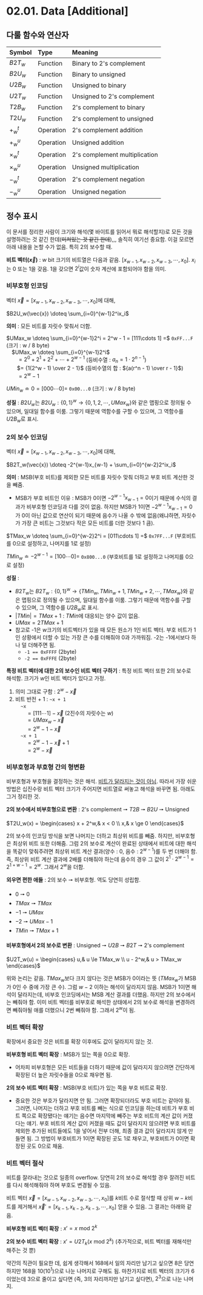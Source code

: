 <link rel="stylesheet" href="../style/style.css">

# 02.01. Data [Additional]

## 다룰 함수와 연산자
|Symbol|Type|Meaning|
|:---|:---|:---|
|$B2T_w$|Function|Binary to 2's complement|
|$B2U_w$|Function|Binary to unsigned|
|$U2B_w$|Function|Unsigned to binary|
|$U2T_w$|Function|Unsigned to 2's complement|
|$T2B_w$|Function|2's complement to binary|
|$T2U_w$|Function|2's complement to unsigned|
|$+^t_w$|Operation|2's complement addition|
|$+^u_w$|Operation|Unsigned addition|
|$\times^t_w$|Operation|2's complement multiplication|
|$\times^u_w$|Operation|Unsigned multiplication|
|$-^t_w$|Operation|2's complement negation|
|$-^u_w$|Operation|Unsigned negation|

## 정수 표시
이 문서를 정리한 사람이 크기와 해석(몇 바이트를 읽어서 뭐로 해석할지)로 모든 것을 설명하려는 것 같긴 한데(~~미쳐있는 것 같긴 한데~~),,, 솔직히 여기선 중요함. 이걸 모르면 아래 내용을 논할 수가 없음. 특히 2의 보수할 때.

**비트 벡터($\vec{x}$)** : $w$ bit 크기의 비트열은 다음과 같음. $[x_{w-1}, x_{w-2}, x_{w-3}, \cdots, x_0]$. $x_i$는 $0$ 또는 $1$을 갖음. $1$을 갖으면 $2^i$값이 숫자 계산에 포함되어야 함을 의미. 

### 비부호형 인코딩
벡터 $\vec{x} = [x_{w-1}, x_{w-2}, x_{w-3}, \cdots, x_0]$에 대해,

$B2U_w(\vec{x}) \doteq \sum_{i=0}^{w-1}2^ix_i$

**의미** : 모든 비트를 자릿수 맞춰서 더함.

$UMax_w \doteq \sum_{i=0}^{w-1}2^i = 2^w - 1 = [111\cdots 1] =$ `0xFF...F` (크기 : w / 8 byte)<br>
&emsp;$UMax_w \doteq \sum_{i=0}^{w-1}2^i$<br>
&emsp;&emsp;$= 2^0 + 2^1 + 2^2 + \cdots + 2^{w-1}$ (등비수열 : $a_n = 1 \cdot 2^{n-1}$)<br>
&emsp;&emsp;$= {1(2^w - 1) \over 2 - 1}$ (등비수열의 합 : ${a(r^n - 1) \over r - 1}$)<br>
&emsp;&emsp;$= 2^w - 1$

$UMin_w \doteq 0 = [000\cdots 0] =$ `0x00...0` (크기 : w / 8 byte)

**성질** :  $B2U_w$는 $B2U_w: \{0, 1\}^w \rightarrow \{0, 1, 2, \cdots, UMax_w\}$와 같은 맵핑으로 정의될 수 있으며, 일대일 함수를 이룸. 그렇기 때문에 역함수를 구할 수 있으며, 그 역함수를 $U2B_w$로 표시.

### 2의 보수 인코딩
벡터 $\vec{x} = [x_{w-1}, x_{w-2}, x_{w-3}, \cdots, x_0]$에 대해,

$B2T_w(\vec{x}) \doteq -2^{w-1}x_{w-1} + \sum_{i=0}^{w-2}2^ix_i$

**의미** : MSB(부호 비트)를 제외한 모든 비트를 자릿수 맞춰 더하고 부호 비트 계산한 것을 빼줌.
- MSB가 부호 비트인 이유 : MSB가 0이면 $-2^{w-1}x_{w-1} = 0$이기 때문에 수식의 결과가 비부호형 인코딩과 다를 것이 없음. 하지만 MSB가 1이면 $-2^{w-1}x_{w-1} = 0$가 0이 아닌 값으로 연산이 되기 때문에 음수가 나올 수 밖에 없음(왜냐하면, 자릿수가 가장 큰 비트는 그것보다 작은 모든 비트를 더한 것보다 1 큼).

$TMax_w \doteq \sum_{i=0}^{w-2}2^i = [011\cdots 1] =$ `0x7FF...F` (부호비트를 0으로 설정하고, 나머지를 1로 설정)

$TMin_w \doteq -2^{w-1} = [100 \cdots 0] =$ `0x800...0` (부호비트를 1로 설정하고 나머지를 0으로 설정)

**성질** :  
- $B2T_w$는 $B2T_w: \{0, 1\}^w \rightarrow \{TMin_w, TMin_w + 1, TMin_w + 2, \cdots, TMax_w\}$와 같은 맵핑으로 정의될 수 있으며, 일대일 함수를 이룸. 그렇기 때문에 역함수를 구할 수 있으며, 그 역함수를 $U2B_w$로 표시.
- $\left\vert TMin\right\vert = TMax + 1$ : $TMin$에 대응되는 양수 값이 없음.
- $UMax = 2TMax + 1$
- 참고로 -1은 $w$크기의 비트벡터가 있을 때 모든 원소가 1인 비트 벡터. 부호 비트가 1인 상황에서 더할 수 있는 가장 큰 수를 더해줘야 0과 가까워짐. -2는 -1에서보다 하나 덜 더해주면 됨.
    - `-1 == 0xFFFF` (2byte)
    - `-2 == 0xFFFE` (2byte)

**특정 비트 벡터에 대한 2의 보수인 비트 벡터 구하기** : 특정 비트 벡터 또한 2의 보수로 해석함. 크기가 $w$인 비트 벡터가 있다고 가정.
1. 의미 그대로 구함 : $2^w - \vec{x}$
1. 비트 반전 + 1 : `~x + 1`<br>
&emsp;`~x`<br>
&emsp;&emsp;$= [111\cdots 1] - \vec x$ (2진수의 자릿수는 $w$)<br>
&emsp;&emsp;$= UMax_w - \vec x$<br>
&emsp;&emsp;$= 2^w - 1 - \vec x$<br>
&emsp;`~x + 1`<br>
&emsp;&emsp;$= 2^w - 1 - \vec x + 1$<br>
&emsp;&emsp;$= 2^w - \vec x$

### 비부호형과 부호형 간의 형변환
비부호형과 부호형을 결정하는 것은 해석. <u>비트가 달라지는 것이 아님</u>. 따라서 가장 쉬운 방법은 십진수랑 비트 벡터 크기가 주어지면 비트열로 써놓고 해석을 바꾸면 됨. 아래도 그거 정리한 것.

**2의 보수에서 비부호형으로 변환** : 2's complement 🠖 $T2B$ 🠖 $B2U$ 🠖 Unsigned

$T2U_w(x) =
\begin{cases}
x + 2^w,& x < 0 \\
x,& x \ge 0
\end{cases}$

2의 보수의 인코딩 방식을 보면 나머지는 더하고 최상위 비트를 빼줌. 하지만, 비부호형은 최상위 비트 또한 더해줌. 그럼 2의 보수로 계산이 완료된 상태에서 비트에 대한 해석을 똑같이 맞춰주려면 최상위 비트 계산 결과(양수 : 0, 음수 : $2^{w-1}$)를 두 번 더해야 함. 즉, 최상위 비트 계산 결과에 2배를 더해줘야 하는데 음수의 경우 그 값이 $2^1\cdot 2^{w-1} = 2^{1 + w - 1} = 2^w$. 그래서 $2^w$을 더함. 

**외우면 편한 애들** : 2의 보수 🠖 비부호형. 역도 당연히 성립함.
- $0$ 🠖 $0$
- $TMax$ 🠖 $TMax$
- $-1$ 🠖 $UMax$
- $-2$ 🠖 $UMax - 1$
- $TMin$ 🠖 $TMax + 1$

**비부호형에서 2의 보수로 변환** : Unsigned 🠖 $U2B$ 🠖 $B2T$ 🠖 2's complement

$U2T_w(u) =
\begin{cases}
u,& u \le TMax_w \\
u - 2^w,& u > TMax_w
\end{cases}$

위와 논리는 같음. $TMax_w$보다 크지 않다는 것은 MSB가 0이라는 뜻 ($TMax_w$가 MSB가 0인 수 중에 가장 큰 수). 그럼 $w-2$ 이하는 해석이 달라지지 않음. MSB가 1이면 해석이 달라지는데, 비부호 인코딩에서는 MSB 계산 결과를 더했음. 하지만 2의 보수에서는 빼줘야 함. 이미 비트 벡터를 비부호로 해석한 상태에서 2의 보수로 해석을 변경하려면 빼줘야될 애를 더했으니 2번 빼줘야 함. 그래서 $2^w$이 됨. 

### 비트 벡터 확장
확장에서 중요한 것은 비트를 확장 이후에도 값이 달라지지 않는 것.

**비부호형 비트 벡터 확장** : MSB가 있는 쪽을 0으로 확장.
- 어차피 비부호형은 모든 비트들을 더하기 때문에 값이 달라지지 않으려면 간단하게 확장된 더 높은 자릿수들을 0으로 채우면 됨.

**2의 보수 비트 벡터 확장** : MSB(부호 비트)가 있는 쪽을 부호 비트로 확장.
- 중요한 것은 부호가 달라지면 안 됨. 그러면 확장되더라도 부호 비트는 같아야 됨. 그러면, 나머지는 더하고 부호 비트를 빼는 식으로 인코딩을 하는데 비트가 부호 비트 쪽으로 확장됐다는 얘기는 음수면 마지막에 빼주는 부호 비트의 계산 값이 커졌다는 얘기. 부호 비트의 계산 값이 커졌을 때도 값이 달라지지 않으려면 부호 비트를 제외한 추가된 비트들에도 1을 넣어서 전부 더해, 최종 결과 값이 달라지지 않게 만들면 됨. 그 방법이 부호비트가 1이면 확장된 곳도 1로 채우고, 부호비트가 0이면 확장된 곳도 0으로 채움.

### 비트 벡터 절삭
비트를 잘라내는 것으로 일종의 overflow. 당연히 2의 보수로 해석할 경우 잘려진 비트를 다시 해석해줘야 하며 부호도 변경될 수 있음.

비트 벡터 $\vec x = [x_{w-1}, x_{w-2}, x_{w-3}, \cdots, x_0]$를 $k$비트 수로 절삭할 때 상위 $w-k$비트를 제거해서 $\vec x' = [x_{k-1}, x_{k-2}, x_{k-3}, \cdots, x_0]$ 얻을 수 있음. 그 결과는 아래와 같음.

**비부호형 비트 벡터 확장** : $x' = x\ \mathrm{mod}\ 2^k$

**2의 보수 비트 벡터 확장** : $x' = U2T_k(x\ \mathrm{mod}\ 2^k)$ (추가적으로, 비트 벡터를 재해석만 해주는 것 뿐)

약간의 직관이 필요한 데, 쉽게 생각해서 168에서 일의 자리만 남기고 싶으면 8은 당연하지만 168을 10($10^1$)으로 나눈 나머지로 구해도 됨. 마찬가지로 비트 벡터의 크기가 6이었는데 3으로 줄이고 싶다면 (즉, 3의 자리까지만 남기고 싶다면), $2^3$으로 나눈 나머지. 